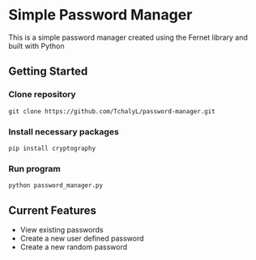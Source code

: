 # Simple Password Manager

This is a simple password manager created using the Fernet library and built with Python

## Getting Started

### Clone repository
```
git clone https://github.com/TchalyL/password-manager.git
```

### Install necessary packages
```
pip install cryptography
```

### Run program
```
python password_manager.py
```

## Current Features
- View existing passwords
- Create a new user defined password
- Create a new random password


